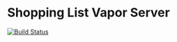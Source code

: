 # Shopping List Vapor Server

[![Build Status](https://travis-ci.org/ankurp/ShoppingListServer.svg?branch=master)](https://travis-ci.org/ankurp/ShoppingListServer)
